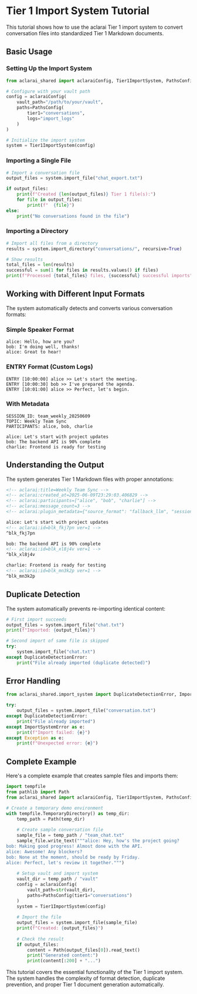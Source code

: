 # Tier 1 Import System Tutorial

This tutorial shows how to use the aclarai Tier 1 import system to convert conversation files into standardized Tier 1 Markdown documents.

## Basic Usage

### Setting Up the Import System

```python
from aclarai_shared import aclaraiConfig, Tier1ImportSystem, PathsConfig

# Configure with your vault path
config = aclaraiConfig(
    vault_path="/path/to/your/vault",
    paths=PathsConfig(
        tier1="conversations",  
        logs="import_logs"
    )
)

# Initialize the import system
system = Tier1ImportSystem(config)
```

### Importing a Single File

```python
# Import a conversation file
output_files = system.import_file("chat_export.txt")

if output_files:
    print(f"Created {len(output_files)} Tier 1 file(s):")
    for file in output_files:
        print(f"  {file}")
else:
    print("No conversations found in the file")
```

### Importing a Directory

```python
# Import all files from a directory
results = system.import_directory("conversations/", recursive=True)

# Show results
total_files = len(results)
successful = sum(1 for files in results.values() if files)
print(f"Processed {total_files} files, {successful} successful imports")
```

## Working with Different Input Formats

The system automatically detects and converts various conversation formats:

### Simple Speaker Format
```
alice: Hello, how are you?
bob: I'm doing well, thanks!
alice: Great to hear!
```

### ENTRY Format (Custom Logs)
```
ENTRY [10:00:00] alice >> Let's start the meeting.
ENTRY [10:00:30] bob >> I've prepared the agenda.
ENTRY [10:01:00] alice >> Perfect, let's begin.
```

### With Metadata
```
SESSION_ID: team_weekly_20250609
TOPIC: Weekly Team Sync
PARTICIPANTS: alice, bob, charlie

alice: Let's start with project updates
bob: The backend API is 90% complete
charlie: Frontend is ready for testing
```

## Understanding the Output

The system generates Tier 1 Markdown files with proper annotations:

```markdown
<!-- aclarai:title=Weekly Team Sync -->
<!-- aclarai:created_at=2025-06-09T23:29:03.406829 -->
<!-- aclarai:participants=["alice", "bob", "charlie"] -->
<!-- aclarai:message_count=3 -->
<!-- aclarai:plugin_metadata={"source_format": "fallback_llm", "session_id": "team_weekly_20250609"} -->

alice: Let's start with project updates
<!-- aclarai:id=blk_fkj7pn ver=1 -->
^blk_fkj7pn

bob: The backend API is 90% complete
<!-- aclarai:id=blk_xl8j4v ver=1 -->
^blk_xl8j4v

charlie: Frontend is ready for testing
<!-- aclarai:id=blk_mn3k2p ver=1 -->
^blk_mn3k2p
```

## Duplicate Detection

The system automatically prevents re-importing identical content:

```python
# First import succeeds
output_files = system.import_file("chat.txt")
print(f"Imported: {output_files}")

# Second import of same file is skipped
try:
    system.import_file("chat.txt")
except DuplicateDetectionError:
    print("File already imported (duplicate detected)")
```

## Error Handling

```python
from aclarai_shared.import_system import DuplicateDetectionError, ImportSystemError

try:
    output_files = system.import_file("conversation.txt")
except DuplicateDetectionError:
    print("File already imported")
except ImportSystemError as e:
    print(f"Import failed: {e}")
except Exception as e:
    print(f"Unexpected error: {e}")
```

## Complete Example

Here's a complete example that creates sample files and imports them:

```python
import tempfile
from pathlib import Path
from aclarai_shared import aclaraiConfig, Tier1ImportSystem, PathsConfig

# Create a temporary demo environment
with tempfile.TemporaryDirectory() as temp_dir:
    temp_path = Path(temp_dir)
    
    # Create sample conversation file
    sample_file = temp_path / "team_chat.txt"
    sample_file.write_text("""alice: Hey, how's the project going?
bob: Making good progress! Almost done with the API.
alice: Awesome! Any blockers?
bob: None at the moment, should be ready by Friday.
alice: Perfect, let's review it together.""")
    
    # Setup vault and import system
    vault_dir = temp_path / "vault"
    config = aclaraiConfig(
        vault_path=str(vault_dir),
        paths=PathsConfig(tier1="conversations")
    )
    system = Tier1ImportSystem(config)
    
    # Import the file
    output_files = system.import_file(sample_file)
    print(f"Created: {output_files}")
    
    # Check the result
    if output_files:
        content = Path(output_files[0]).read_text()
        print("Generated content:")
        print(content[:200] + "...")
```

This tutorial covers the essential functionality of the Tier 1 import system. The system handles the complexity of format detection, duplicate prevention, and proper Tier 1 document generation automatically.